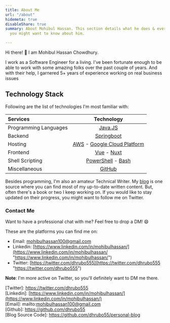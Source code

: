 ```yaml
---
title: About Me
url: "/about"
hidemeta: true
disableShare: true
summary: About Mohibul Hassan. This section details what he does & everything else
  you might want to know about him.

---
```

Hi there! :wave: I am Mohibul Hassan Chowdhury.

I work as a Software Engineer for a living. I've been fortunate enough to be able to work with some amazing folks over the past couple of years. And with their help, I garnered 5+ years of experience working on real business issues

## Technology Stack

Following are the list of technologies I'm most familiar with:

| Services              |                     Technology                     |
| :-------------------- | :------------------------------------------------: |
| Programming Languages |                [Java][Java],[JS][JS]               |
| Backend               |              [Springboot][Springboot]              |
| Hosting               |     [AWS][Aws] - [Google Cloud Platform][GCP]      |
| Frontend              |           [Vue][Vue] - [Nuxt][Nuxt]                |
| Shell Scripting       |      [PowerShell][PowerShell] - [Bash][Bash]       |
| Miscellaneous         |                 [GitHub][GitHub]                   |



Besides programming, I'm also an amateur Technical Writer. My [blog](../blog/) is one source where you can find most of my up-to-date written content. But, often there's a book or two I keep working on. If you would like to stay updated on their progress, you might want to follow me on Twitter.

### Contact Me

Want to have a professional chat with me? Feel free to drop a DM! :smile:

These are the platforms you can find me on:

* Email: mohibulhassan100@gmail.com
* Linkedin: [https://www.linkedin.com/in/mohibulhassan/](https://www.linkedin.com/in/mohibulhassan/ "https://www.linkedin.com/in/mohibulhassan/")
* Twitter: [https://twitter.com/dhrubo555](https://twitter.com/dhrubo555 "https://twitter.com/dhrubo555")

**Note**: I'm more active on Twitter, so you'll definitely want to DM me there.

<!-- Reference Links -->  
\[Twitter\]: https://twitter.com/dhrubo555  
\[Linkedin\]: [https://www.linkedin.com/in/mohibulhassan/](https://www.linkedin.com/in/mohibulhassan/)  
\[Email\]: mailto:mohibulhassan100@gmail.com  
\[Github\]: https://github.com/dhrubo55  
\[Blog Source Code\]: https://github.com/dhrubo55/personal-blog

<!-- * Programming Language -->
[Java]: https://www.java.com/
[JS]: https://www.javascript.com
<!-- * Backend Services Tech -->
[Springboot]: https://spring.io/projects/spring-boot
<!-- * Machine Learning Libraries -->
[TensorFlow]: https://www.tensorflow.org/
[Sklearn]: https://scikit-learn.org
<!-- * Cloud Platforms -->
[AWS]: https://aws.amazon.com/
[GCP]: https://cloud.google.com/
<!-- * Dev Platforms -->
[Vue]: https://vuejs.org
[Nuxt]: https://nuxtjs.org
<!-- * Shell Scripting -->
[PowerShell]: https://docs.microsoft.com/en-us/powershell/
[Bash]: https://www.gnu.org/software/bash/
[Github]: https://www.github.com/dhrubo55